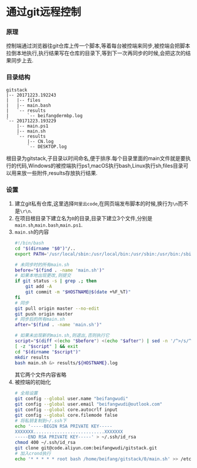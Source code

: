 # 通过git远程控制
### 原理
控制端通过浏览器往git仓库上传一个脚本,等着每台被控端来同步,被控端会把脚本拉倒本地执行,执行结果写在仓库的目录下,等到下一次再同步的时候,会把这次的结果同步上去.
### 目录结构
```
gitstack
|-- 20171223.192243
|   |-- files
|   |-- main.bash
|   `-- results
|       `-- beifangdermbp.log
`-- 20171223.193229
    |-- main.ps1
    |-- main.sh
    `-- results
        |-- CN.log
        `-- DESKTOP.log
```
根目录为gitstack,子目录以时间命名,便于排序.每个目录里面的main文件就是要执行的代码,Windows的被控端执行ps1,macOS执行bash,Linux执行sh,files目录可以用来放一些附件,results存放执行结果.

### 设置
1. 建立git私有仓库,这里选择`阿里云code`,在网页端发布脚本的时候,换行为`\n`而不是`\r\n`.
2. 在项目根目录下建立名为`0`的目录,目录下建立3个文件,分别是`main.sh`,`main.bash`,`main.ps1`.
3. `main.sh`的内容
    ```bash
    #!/bin/bash
    cd "$(dirname "$0")"/..
    export PATH='/usr/local/sbin:/usr/local/bin:/usr/sbin:/usr/bin:/sbin:/bin'

    # 未同步时的所有main.sh
    before="$(find . -name 'main.sh')"
    # 如果本地出现更改,则提交
    if git status -s | grep .; then
        git add -A
        git commit -m "$HOSTNAME@$(date +%F_%T)"
    fi
    # 同步
    git pull origin master --no-edit
    git push origin master
    # 同步后的所有main.sh
    after="$(find . -name 'main.sh')"

    # 如果未出现新的main.sh,则退出,否则执行它
    script="$(diff <(echo "$before") <(echo "$after") | sed -n '/^>/s/^..//p' | tail -1)"
    [ -z "$script" ] && exit
    cd "$(dirname "$script")"
    mkdir results
    bash main.sh &> results/${HOSTNAME}.log
    ```
    其它两个文件内容省略
4. 被控端的初始化
    ```bash
    # 全局设置
    git config --global user.name "beifangwudi"
    git config --global user.email "beifangwudi@outlook.com"
    git config --global core.autocrlf input
    git config --global core.filemode false
    # 将私钥复制到~/.ssh下
    echo '-----BEGIN RSA PRIVATE KEY-----
    XXXXXXX...........................XXXXXXX
    -----END RSA PRIVATE KEY-----' > ~/.ssh/id_rsa
    chmod 400 ~/.ssh/id_rsa
    git clone git@code.aliyun.com:beifangwudi/gitstack.git
    # 加入crond执行
    echo '* * * * * root bash /home/beifang/gitstack/0/main.sh' >> /etc/crontab
    ```

